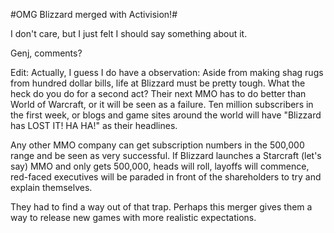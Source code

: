 #OMG Blizzard merged with Activision!#

I don't care, but I just felt I should say something about it.

Genj, comments?

Edit: Actually, I guess I do have a observation: Aside from making shag rugs from hundred dollar bills, life at Blizzard must be pretty tough. What the heck do you do for a second act? Their next MMO has to do better than World of Warcraft, or it will be seen as a failure. Ten million subscribers in the first week, or blogs and game sites around the world will have "Blizzard has LOST IT! HA HA!" as their headlines.

Any other MMO company can get subscription numbers in the 500,000 range and be seen as very successful. If Blizzard launches a Starcraft (let's say) MMO and only gets 500,000, heads will roll, layoffs will commence, red-faced executives will be paraded in front of the shareholders to try and explain themselves.

They had to find a way out of that trap. Perhaps this merger gives them a way to release new games with more realistic expectations.

